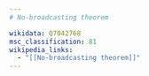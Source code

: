 ```yaml
---
# No-broadcasting theorem

wikidata: Q7042768
msc_classification: 81
wikipedia_links:
  - "[[No-broadcasting theorem]]"
---
```

